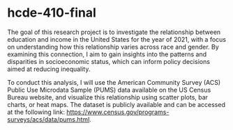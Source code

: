 # hcde-410-final

The goal of this research project is to investigate the relationship between education and income in the United States for the year of 2021, with a focus on understanding how this relationship varies across race and gender. By examining this connection, I aim to gain insights into the patterns and disparities in socioeconomic status, which can inform policy decisions aimed at reducing inequality.

To conduct this analysis, I will use the American Community Survey (ACS) Public Use Microdata Sample (PUMS) data available on the US Census Bureau website, and visualize this relationship using scatter plots, bar charts, or heat maps. The dataset is publicly available and can be accessed at the following link: https://www.census.gov/programs-surveys/acs/data/pums.html.